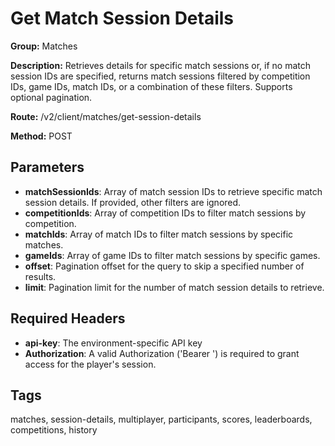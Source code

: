 # Get Match Session Details

**Group:** Matches

**Description:** Retrieves details for specific match sessions or, if no match session IDs are specified, returns match sessions filtered by competition IDs, game IDs, match IDs, or a combination of these filters. Supports optional pagination.

**Route:** /v2/client/matches/get-session-details

**Method:** POST

## Parameters

- **matchSessionIds**: Array of match session IDs to retrieve specific match session details. If provided, other filters are ignored.
- **competitionIds**: Array of competition IDs to filter match sessions by competition.
- **matchIds**: Array of match IDs to filter match sessions by specific matches.
- **gameIds**: Array of game IDs to filter match sessions by specific games.
- **offset**: Pagination offset for the query to skip a specified number of results.
- **limit**: Pagination limit for the number of match session details to retrieve.

## Required Headers

- **api-key**: The environment-specific API key
- **Authorization**: A valid Authorization ('Bearer <token>') is required to grant access for the player's session.

## Tags

matches, session-details, multiplayer, participants, scores, leaderboards, competitions, history
